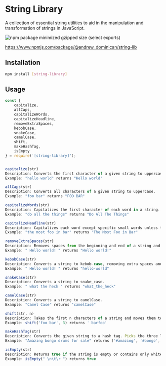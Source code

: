 # String Library

A collection of essential string utilities to aid in the manipulation and transformation of strings in JavaScript.

![npm package minimized gzipped size (select exports)](https://img.shields.io/bundlejs/size/%40andrew_dominican%2Fstring-lib)

https://www.npmjs.com/package/@andrew_dominican/string-lib

## Installation

```bash
npm install [string-library]
```

## Usage

```javascript
const {
    capitalize,
    allCaps,
    capitalizeWords,
    capitalizeHeadline,
    removeExtraSpaces,
    kebobCase,
    snakeCase,
    camelCase,
    shift,
    makeHashTag,
    isEmpty
} = require('[string-library]');


capitalize(str)
Description: Converts the first character of a given string to uppercase.
Example: "hello world" returns "Hello world"

allCaps(str)
Description: Converts all characters of a given string to uppercase.
Example: "foo bar" returns "FOO BAR"

capitalizeWords(str)
Description: Capitalizes the first character of each word in a string.
Example: "do all the things" returns "Do All The Things"

capitalizeHeadline(str)
Description: Capitalizes each word except specific small words unless they start the string.
Example: "the most foo in bar" returns "The Most Foo in Bar"

removeExtraSpaces(str)
Description: Removes spaces from the beginning and end of a string and replaces multiple spaces with a single space.
Example: " Hello world! " returns "Hello world!"

kebobCase(str)
Description: Converts a string to kebob-case, removing extra spaces and replacing spaces with hyphens.
Example: " Hello world! " returns "hello-world"

snakeCase(str)
Description: Converts a string to snake_case.
Example: " what the heck " returns "what_the_heck"

camelCase(str)
Description: Converts a string to camelCase.
Example: "Camel Case" returns "camelCase"

shift(str, n)
Description: Takes the first n characters of a string and moves them to the end.
Example: shift('foo bar', 3) returns ' barfoo'

makeHashTag(str)
Description: Converts the given string to a hash tag. Picks the three longest words if more than three words are provided.
Example: "Amazing bongo drums for sale" returns ['#amazing', '#bongo', '#drums']

isEmpty(str)
Description: Returns true if the string is empty or contains only whitespace.
Example: isEmpty(" \n\t\r ") returns true
```
